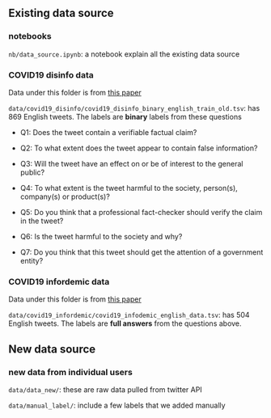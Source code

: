 ## Existing data source


### notebooks
`nb/data_source.ipynb`: a notebook explain all the existing data source


### COVID19 disinfo data
Data under this folder is from [this paper](http://arxiv.org/abs/2104.05745)

`data/covid19_disinfo/covid19_disinfo_binary_english_train_old.tsv`: has 869 English tweets. The labels are **binary** labels from these questions

- Q1: Does the tweet contain a verifiable factual claim?

- Q2: To what extent does the tweet appear to contain false information?

- Q3: Will the tweet have an effect on or be of interest to the general public?

- Q4: To what extent is the tweet harmful to the society, person(s), company(s) or product(s)?

- Q5: Do you think that a professional fact-checker should verify the claim in the tweet?

- Q6: Is the tweet harmful to the society and why?

- Q7: Do you think that this tweet should get the attention of a government entity?


### COVID19 infordemic data
Data under this folder is from [this paper](http://arxiv.org/abs/2007.07996)

`data/covid19_infordemic/covid19_infodemic_english_data.tsv`: has 504 English tweets. The labels are **full answers** from the questions above.

## New data source

### new data from individual users

`data/data_new/`: these are raw data pulled from twitter API

`data/manual_label/`: include a few labels that we added manually 
